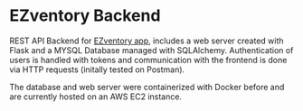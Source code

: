# EZventory Backend

REST API Backend for [EZventory app](https://github.com/DinuWije/EZventory), includes a web server created with Flask and a MYSQL Database managed with SQLAlchemy. Authentication of users is handled with tokens and communication with the frontend is done via HTTP requests (initally tested on Postman).

The database and web server were containerized with Docker before and are currently hosted on an AWS EC2 instance.
